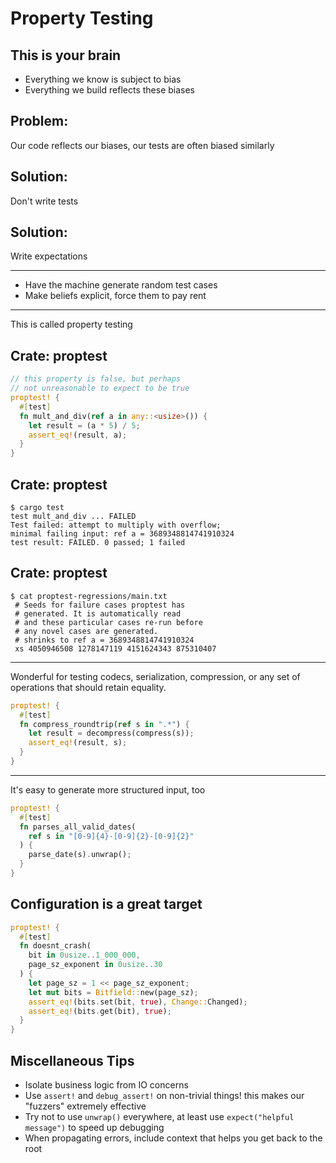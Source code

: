 # Property Testing

## This is your brain

-   Everything we know is subject to bias
-   Everything we build reflects these biases

## Problem:

Our code reflects our biases, our tests are often biased similarly

## Solution:

Don't write tests

## Solution:

Write expectations

---

-   Have the machine generate random test cases
-   Make beliefs explicit, force them to pay rent

---

This is called property testing

## Crate: **proptest**

```rust ignore
// this property is false, but perhaps
// not unreasonable to expect to be true
proptest! {
  #[test]
  fn mult_and_div(ref a in any::<usize>()) {
    let result = (a * 5) / 5;
    assert_eq!(result, a);
  }
}
```

## Crate: **proptest**

```console
$ cargo test
test mult_and_div ... FAILED
Test failed: attempt to multiply with overflow;
minimal failing input: ref a = 3689348814741910324
test result: FAILED. 0 passed; 1 failed
```

## Crate: **proptest**

```console
$ cat proptest-regressions/main.txt
 # Seeds for failure cases proptest has
 # generated. It is automatically read
 # and these particular cases re-run before
 # any novel cases are generated.
 # shrinks to ref a = 3689348814741910324
 xs 4050946508 1278147119 4151624343 875310407
```

---

Wonderful for testing codecs, serialization, compression, or any set of operations that should retain equality.

```rust ignore
proptest! {
  #[test]
  fn compress_roundtrip(ref s in ".*") {
    let result = decompress(compress(s));
    assert_eq!(result, s);
  }
}
```

---

It's easy to generate more structured input, too

```rust ignore
proptest! {
  #[test]
  fn parses_all_valid_dates(
    ref s in "[0-9]{4}-[0-9]{2}-[0-9]{2}"
  ) {
    parse_date(s).unwrap();
  }
}
```

## Configuration is a great target

```rust ignore
proptest! {
  #[test]
  fn doesnt_crash(
    bit in 0usize..1_000_000,
    page_sz_exponent in 0usize..30
  ) {
    let page_sz = 1 << page_sz_exponent;
    let mut bits = Bitfield::new(page_sz);
    assert_eq!(bits.set(bit, true), Change::Changed);
    assert_eq!(bits.get(bit), true);
  }
}
```

## Miscellaneous Tips

-   Isolate business logic from IO concerns
-   Use `assert!` and `debug_assert!` on non-trivial things! this makes our "fuzzers" extremely effective
-   Try not to use `unwrap()` everywhere, at least use `expect("helpful message")` to speed up debugging
-   When propagating errors, include context that helps you get back to the root
